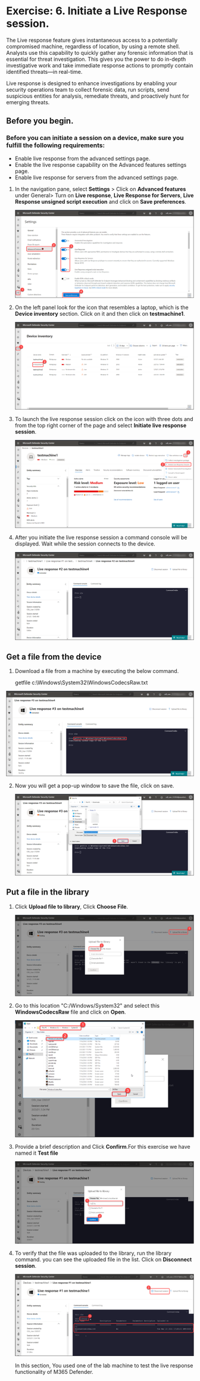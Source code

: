 # Exercise: 6. Initiate a Live Response session.


The Live response feature gives instantaneous access to a potentially compromised machine, regardless of location, by using a remote shell. Analysts use this capability to quickly gather any forensic information that is essential for threat investigation. This gives you the power to do in-depth investigative work and take immediate response actions to promptly contain identified threats—in real-time.

Live response is designed to enhance investigations by enabling your security operations team to collect forensic data, run scripts, send suspicious entities for analysis, remediate threats, and proactively hunt for emerging threats.


## Before you begin.



### Before you can initiate a session on a device, make sure you fulfill the following requirements:
   * Enable live response from the advanced settings page.
   * Enable the live response capability on the Advanced features settings page.
   * Enable live response for servers from the advanced settings page.




1. In the navigation pane, select **Settings** > Click on **Advanced features** under General> Turn on **Live response**, **Live Response for Servers**, **Live Response unsigned script execution** and click on **Save preferences**.




   ![](images/enable-live-response.png)



2. On the left panel look for the icon that resembles a laptop, which is the **Device inventory** section. Click on it and then click on **testmachine1**.





   ![](images/testmachine1.png)




3. To launch the live response session click on the icon with three dots and from the top right corner of the page and select **Initiate live response session**.




   ![](images/response-session.png)




4. After you initiate the live response session a command console will be displayed. Wait while the session connects to the device.




   ![](images/command-console.png)





##   Get a file from the device


1.  Download a file from a machine by executing the below command.

    
    getfile c:\Windows\System32\WindowsCodecsRaw.txt
 



   ![](images/get-file.png)




2. Now you will get a pop-up window to save the file, click on save.





   ![](images/save-file.png)




## Put a file in the library




1. Click **Upload file to library**, Click **Choose File**.




   ![](images/choose-file.png)





2. Go to this location "C:/Windows/System32" and select this **WindowsCodecsRaw** file and click on **Open**.





   ![](images/open-file1.png)




3. Provide a brief description and Click **Confirm**.For this exercise we have named it **Test file**





   ![](images/confirm-file1.png)




4. To verify that the file was uploaded to the library, run the library command. you can see the uploaded file in the list. Click on **Disconnect session**.






   ![](images/library-output1.png)
   
   
   
   
   In this section, You used one of the lab machine to test the live response functionality of M365 Defender. 
